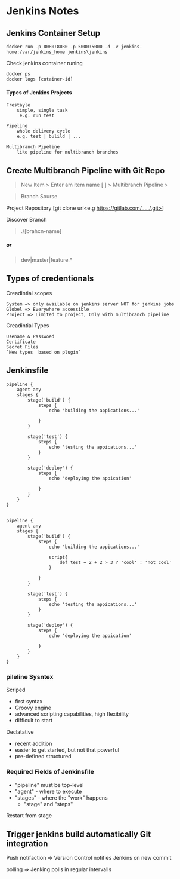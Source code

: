 # Jenkins Notes
## Jenkins Container Setup

	docker run -p 8080:8080 -p 5000:5000 -d -v jenkins-home:/var/jenkins_home jenkins\jenkins
	
Check jenkins container runing 
	
	docker ps
	docker logs [cotainer-id]


#### Types of Jenkins Projects

	Frestayle 
		simple, single task
		 e.g. run test

	Pipeline 
		whole delivery cycle 
		e.g. test | bulild | ...

	Multibranch Pipeline
		like pipeline for multibranch branches


## Create Multibranch Pipeline with Git Repo

> New Item > Enter am item name [  ] > Multibranch Pipeline >

> Branch Sourse
	
Project Repository [git clone url<e.g https://gitlab.com/...../.git>] 

Discover  Branch 
> ./[brahcn-name] 
##### or
>  dev|master|feature.*
  


## Types of credentionals

Creadintial scopes

	System => only available on jenkins server NOT for jenkins jobs
	Globel => Everywhere accessible
	Project => Limited to project, Only with multibranch pipeline


Creadintial Types

	Usename & Passwoed 
	Certificate
	Secret Files
	`New types  based on plugin`

## Jenkinsfile

	pipeline {
		agent any 
		stages {	
			stage('build') {
				steps {
					echo 'building the appications...'

				}
			}

			stage('test') {
				steps {
					echo 'testing the appications...'
				}
			}

			stage('deploy') {
				steps {
					echo 'deploying the appication'
			
				}
			}									
		}
	}

##
	pipeline {
		agent any 
		stages {	
			stage('build') {
				steps {
					echo 'building the appications...'
					
					script{
						def test = 2 + 2 > 3 ? 'cool' : 'not cool' 
					} 

				}
			}

			stage('test') {
				steps {
					echo 'testing the appications...'
				}
			}

			stage('deploy') {
				steps {
					echo 'deploying the appication'
			
				}
			}									
		}
	}

### pileline Sysntex
Scriped
- first syntax
- Groovy engine
- advanced scripting capabilities, high flexibility
- difficult to start

Declatative
- recent addition
- easier to get started, but not that powerful
- pre-defined structured
  
### Required Fields of Jenkinsfile
- "pipeline" must be top-level
- "agent" - where to execute
- "stages" - where the "work" happens
  - "stage" and "steps"

Restart from stage

## Trigger jenkins build automatically Git integration

Push notifaction => Version Control notifies Jenkins on new commit

polling => Jenking polls in regular intervalls

